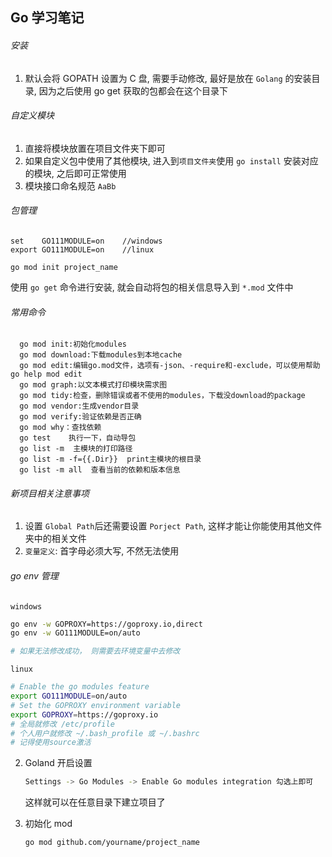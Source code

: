 ## 								Go 学习笔记

###### 安装

1. 默认会将 GOPATH 设置为 C 盘, 需要手动修改, 最好是放在 `Golang` 的安装目录, 因为之后使用 go get 获取的包都会在这个目录下



###### 自定义模块

1. 直接将模块放置在项目文件夹下即可
2. 如果自定义包中使用了其他模块, 进入到`项目文件夹`使用 `go install` 安装对应的模块, 之后即可正常使用
3. 模块接口命名规范 `AaBb`


###### 包管理
```base
set    GO111MODULE=on    //windows
export GO111MODULE=on    //linux
```

```base
go mod init project_name
```
使用 `go get` 命令进行安装, 就会自动将包的相关信息导入到 `*.mod` 文件中


###### 常用命令
```base
  go mod init:初始化modules
  go mod download:下载modules到本地cache
  go mod edit:编辑go.mod文件，选项有-json、-require和-exclude，可以使用帮助go help mod edit
  go mod graph:以文本模式打印模块需求图
  go mod tidy:检查，删除错误或者不使用的modules，下载没download的package
  go mod vendor:生成vendor目录
  go mod verify:验证依赖是否正确
  go mod why：查找依赖
  go test    执行一下，自动导包
  go list -m  主模块的打印路径
  go list -m -f={{.Dir}}  print主模块的根目录
  go list -m all  查看当前的依赖和版本信息
```

###### 新项目相关注意事项
1. 设置 `Global Path`后还需要设置 `Porject Path`, 这样才能让你能使用其他文件夹中的相关文件
2. `变量定义`: 首字母必须大写, 不然无法使用

###### go env 管理

`windows`

```bash
go env -w GOPROXY=https://goproxy.io,direct
go env -w GO111MODULE=on/auto

# 如果无法修改成功， 则需要去环境变量中去修改
```

`linux`

```bash
# Enable the go modules feature
export GO111MODULE=on/auto
# Set the GOPROXY environment variable
export GOPROXY=https://goproxy.io
# 全局就修改 /etc/profile
# 个人用户就修改 ~/.bash_profile 或 ~/.bashrc
# 记得使用source激活
```

2. Goland 开启设置

   ```bash
   Settings -> Go Modules -> Enable Go modules integration 勾选上即可
   ```

   这样就可以在任意目录下建立项目了

3. 初始化 mod

   ```bash
   go mod github.com/yourname/project_name
   ```

   
